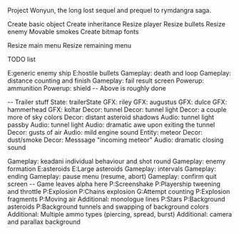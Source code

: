 Project Wonyun, the long lost sequel and prequel to rymdangra saga.


Create basic object
Create inheritance
Resize player
Resize bullets
Resize enemy
Movable smokes
Create bitmap fonts





Resize main menu
Resize remaining menu







TODO list

E:generic enemy ship
E:hostile bullets
Gameplay: death and loop
Gameplay: distance counting and finish
Gameplay: fail result screen
Powerup: ammunition
Powerup: shield
-- Above is roughly done

-- Trailer stuff
State: trailerState
GFX: riley
GFX: augustus
GFX: dulce
GFX: hammerhead
GFX: koltar
Decor: tunnel
Decor: tunnel light
Decor: a couple more of sky colors
Decor: distant asteroid shadows
Audio: tunnel light passby
Audio: tunnel light
Audio: dramatic awe upon exiting the tunnel
Decor: gusts of air
Audio: mild engine sound
Entity: meteor
Decor: dust/smoke
Decor: Messsage "incoming meteor"
Audio: dramatic closing sound



Gameplay: keadani individual behaviour and shot round
Gameplay: enemy formation
E:asteroids
E:Large asteroids
Gameplay: intervals
Gameplay: ending
Gameplay: pause menu (resume, abort)
Gameplay: confirm quit screen
-- Game leaves alpha here
P:Screenshake
P:Playership tweening and throttle
P:Explosion
P:Chains explosion
G:Attempt counting
P:Explosion fragments
P:Moving air
Additional: monologue lines
P:Stars
P:Background asteroids
P:Background tunnels and swapping of background colors
Additional: Multiple ammo types (piercing, spread, burst)
Additional: camera and parallax background